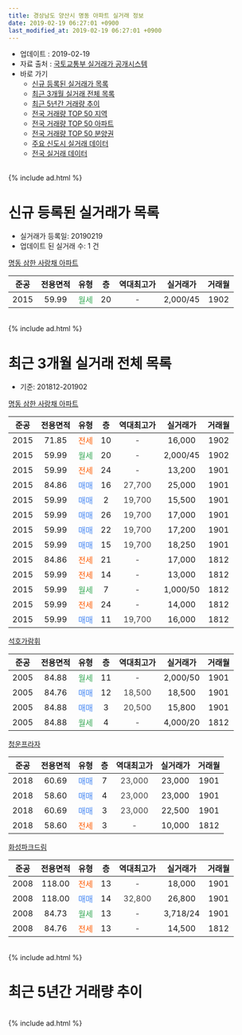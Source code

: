 ```yaml
---
title: 경상남도 양산시 명동 아파트 실거래 정보
date: 2019-02-19 06:27:01 +0900
last_modified_at: 2019-02-19 06:27:01 +0900
---
```


* 업데이트 : 2019-02-19
* 자료 출처 : [국토교통부 실거래가 공개시스템](http://rt.molit.go.kr)
* 바로 가기
    * [신규 등록된 실거래가 목록](#신규-등록된-실거래가-목록)
    * [최근 3개월 실거래 전체 목록](#최근-3개월-실거래-전체-목록)
    * [최근 5년간 거래량 추이](#최근-5년간-거래량-추이)
    * [전국 거래량 TOP 50 지역](https://inasie.github.io/apt-trade-info/최근-3개월-전국에서-가장-거래가-많이-발생한-지역)
    * [전국 거래량 TOP 50 아파트](https://inasie.github.io/apt-trade-info/최근-3개월-전국에서-가장-거래가-많이-발생한-아파트)
    * [전국 거래량 TOP 50 분양권](https://inasie.github.io/apt-trade-info/최근-3개월-전국에서-가장-거래가-많이-발생한-분양권)
    * [주요 신도시 실거래 데이터](https://inasie.github.io/apt-trade-info/주요-신도시)
    * [전국 실거래 데이터](https://inasie.github.io/apt-trade-info/전국)
<br>
{% include ad.html %}
<br>

# 신규 등록된 실거래가 목록
* 실거래가 등록일: 20190219
* 업데이트 된 실거래 수: 1 건


[명동 삼한 사랑채 아파트](https://search.naver.com/search.naver?query=%EA%B2%BD%EC%83%81%EB%82%A8%EB%8F%84+%EC%96%91%EC%82%B0%EC%8B%9C+%EB%AA%85%EB%8F%99+%EB%AA%85%EB%8F%99+%EC%82%BC%ED%95%9C+%EC%82%AC%EB%9E%91%EC%B1%84+%EC%95%84%ED%8C%8C%ED%8A%B8)

|준공|전용면적|유형|층|역대최고가|실거래가|거래월|
|:---:|:---:|:---:|:---:|:---:|:---:|:---:|
|2015|59.99|<span style="color:#34a853">월세</span>|20|<span style="color:#444444">-</span>|2,000/45|1902|


<br>
{% include ad.html %}
<br>

# 최근 3개월 실거래 전체 목록
* 기준: 201812-201902


[명동 삼한 사랑채 아파트](https://search.naver.com/search.naver?query=%EA%B2%BD%EC%83%81%EB%82%A8%EB%8F%84+%EC%96%91%EC%82%B0%EC%8B%9C+%EB%AA%85%EB%8F%99+%EB%AA%85%EB%8F%99+%EC%82%BC%ED%95%9C+%EC%82%AC%EB%9E%91%EC%B1%84+%EC%95%84%ED%8C%8C%ED%8A%B8)

|준공|전용면적|유형|층|역대최고가|실거래가|거래월|
|:---:|:---:|:---:|:---:|:---:|:---:|:---:|
|2015|71.85|<span style="color:#ff5a00">전세</span>|10|<span style="color:#444444">-</span>|16,000|1902|
|2015|59.99|<span style="color:#34a853">월세</span>|20|<span style="color:#444444">-</span>|2,000/45|1902|
|2015|59.99|<span style="color:#ff5a00">전세</span>|24|<span style="color:#444444">-</span>|13,200|1901|
|2015|84.86|<span style="color:#4285f3">매매</span>|16|<span style="color:#444444">27,700</span>|25,000|1901|
|2015|59.99|<span style="color:#4285f3">매매</span>|2|<span style="color:#444444">19,700</span>|15,500|1901|
|2015|59.99|<span style="color:#4285f3">매매</span>|26|<span style="color:#444444">19,700</span>|17,000|1901|
|2015|59.99|<span style="color:#4285f3">매매</span>|22|<span style="color:#444444">19,700</span>|17,200|1901|
|2015|59.99|<span style="color:#4285f3">매매</span>|15|<span style="color:#444444">19,700</span>|18,250|1901|
|2015|84.86|<span style="color:#ff5a00">전세</span>|21|<span style="color:#444444">-</span>|17,000|1812|
|2015|59.99|<span style="color:#ff5a00">전세</span>|14|<span style="color:#444444">-</span>|13,000|1812|
|2015|59.99|<span style="color:#34a853">월세</span>|7|<span style="color:#444444">-</span>|1,000/50|1812|
|2015|59.99|<span style="color:#ff5a00">전세</span>|24|<span style="color:#444444">-</span>|14,000|1812|
|2015|59.99|<span style="color:#4285f3">매매</span>|11|<span style="color:#444444">19,700</span>|16,000|1812|

[석호가람휘](https://search.naver.com/search.naver?query=%EA%B2%BD%EC%83%81%EB%82%A8%EB%8F%84+%EC%96%91%EC%82%B0%EC%8B%9C+%EB%AA%85%EB%8F%99+%EC%84%9D%ED%98%B8%EA%B0%80%EB%9E%8C%ED%9C%98)

|준공|전용면적|유형|층|역대최고가|실거래가|거래월|
|:---:|:---:|:---:|:---:|:---:|:---:|:---:|
|2005|84.88|<span style="color:#34a853">월세</span>|11|<span style="color:#444444">-</span>|2,000/50|1901|
|2005|84.76|<span style="color:#4285f3">매매</span>|12|<span style="color:#444444">18,500</span>|18,500|1901|
|2005|84.88|<span style="color:#4285f3">매매</span>|3|<span style="color:#444444">20,500</span>|15,800|1901|
|2005|84.88|<span style="color:#34a853">월세</span>|4|<span style="color:#444444">-</span>|4,000/20|1812|

[청운프라자](https://search.naver.com/search.naver?query=%EA%B2%BD%EC%83%81%EB%82%A8%EB%8F%84+%EC%96%91%EC%82%B0%EC%8B%9C+%EB%AA%85%EB%8F%99+%EC%B2%AD%EC%9A%B4%ED%94%84%EB%9D%BC%EC%9E%90)

|준공|전용면적|유형|층|역대최고가|실거래가|거래월|
|:---:|:---:|:---:|:---:|:---:|:---:|:---:|
|2018|60.69|<span style="color:#4285f3">매매</span>|7|<span style="color:#444444">23,000</span>|23,000|1901|
|2018|58.60|<span style="color:#4285f3">매매</span>|4|<span style="color:#444444">23,000</span>|23,000|1901|
|2018|60.69|<span style="color:#4285f3">매매</span>|3|<span style="color:#444444">23,000</span>|22,500|1901|
|2018|58.60|<span style="color:#ff5a00">전세</span>|3|<span style="color:#444444">-</span>|10,000|1812|

[화성파크드림](https://search.naver.com/search.naver?query=%EA%B2%BD%EC%83%81%EB%82%A8%EB%8F%84+%EC%96%91%EC%82%B0%EC%8B%9C+%EB%AA%85%EB%8F%99+%ED%99%94%EC%84%B1%ED%8C%8C%ED%81%AC%EB%93%9C%EB%A6%BC)

|준공|전용면적|유형|층|역대최고가|실거래가|거래월|
|:---:|:---:|:---:|:---:|:---:|:---:|:---:|
|2008|118.00|<span style="color:#ff5a00">전세</span>|13|<span style="color:#444444">-</span>|18,000|1901|
|2008|118.00|<span style="color:#4285f3">매매</span>|14|<span style="color:#444444">32,800</span>|26,800|1901|
|2008|84.73|<span style="color:#34a853">월세</span>|13|<span style="color:#444444">-</span>|3,718/24|1901|
|2008|84.76|<span style="color:#ff5a00">전세</span>|13|<span style="color:#444444">-</span>|14,500|1812|


<br>
{% include ad.html %}
<br>

# 최근 5년간 거래량 추이


<div style="width:100%;">
    <canvas id="deal_progress" height="200"></canvas>
</div>

<script>
new Chart(document.getElementById("deal_progress"), {
    type: 'line',
    data: {
        labels: ['201402','201403','201404','201405','201406','201407','201408','201409','201410','201411','201412','201501','201502','201503','201504','201505','201506','201507','201508','201509','201510','201511','201512','201601','201602','201603','201604','201605','201606','201607','201608','201609','201610','201611','201612','201701','201702','201703','201704','201705','201706','201707','201708','201709','201710','201711','201712','201801','201802','201803','201804','201805','201806','201807','201808','201809','201810','201811','201812','201901','201902'],
        datasets: [{
            label: '매매',
            pointRadius: 1,
            data: [7, 5, 1, 4, 5, 4, 5, 10, 5, 8, 3, 8, 7, 3, 15, 7, 11, 7, 5, 7, 6, 13, 9, 4, 9, 11, 9, 10, 13, 11, 4, 9, 12, 21, 6, 6, 7, 9, 7, 12, 7, 4, 3, 3, 6, 5, 3, 4, 2, 5, 3, 2, 2, 5, 7, 2, 8, 7, 1, 11, 0],
            borderColor: "rgba(255, 201, 14, 1)",
            backgroundColor: "rgba(255, 201, 14, 0.5)",
            fill: false,
            lineTension: 0
        },{
            label: '전월세',
            pointRadius: 1,
            data: [2, 3, 2, 3, 5, 0, 2, 3, 6, 2, 1, 2, 1, 3, 0, 1, 6, 3, 8, 7, 7, 21, 17, 20, 23, 10, 5, 11, 3, 5, 2, 5, 7, 4, 2, 4, 5, 10, 3, 2, 2, 9, 13, 3, 4, 7, 11, 8, 7, 5, 7, 3, 5, 2, 5, 3, 6, 4, 7, 4, 2],
            borderColor: "rgba(0, 141, 185, 1)",
            backgroundColor: "rgba(0, 141, 185, 0.5)",
            fill: false,
            lineTension: 0
        }
        ]
    },
    options: {
        responsive: true,
        title: {
            display: false
        },
        tooltips: {
            mode: 'index',
            intersect: false
        },
        hover: {
            mode: 'nearest',
            intersect: true
        },
        scales: {
            xAxes: [{
                display: true,
                scaleLabel: {
                    display: true,
                    labelString: '년/월'
                }
            }],
            yAxes: [{
                display: true,
                ticks: {
                    suggestedMin: 0,
                },
                scaleLabel: {
                    display: true,
                    labelString: '실거래 수'
                }
            }]
        }
    }
});

</script>


<br>
{% include ad.html %}
<br>

